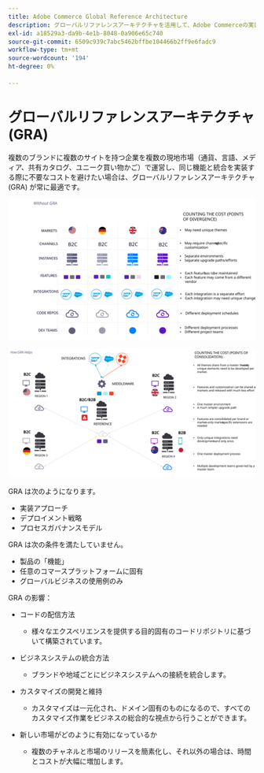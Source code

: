 ```yaml
---
title: Adobe Commerce Global Reference Architecture
description: グローバルリファレンスアーキテクチャを活用して、Adobe Commerceの実装を最大限に活用します。
exl-id: a18529a3-da9b-4e1b-8048-0a906e65c740
source-git-commit: 6509c939c7abc5462bffbe104466b2ff9e6fadc9
workflow-type: tm+mt
source-wordcount: '194'
ht-degree: 0%

---
```


# グローバルリファレンスアーキテクチャ (GRA)

複数のブランドに複数のサイトを持つ企業を複数の現地市場（通貨、言語、メディア、共有カタログ、ユニーク買い物かご）で運営し、同じ機能と統合を実装する際に不要なコストを避けたい場合は、グローバルリファレンスアーキテクチャ (GRA) が常に最適です。

![建築の相違のコストを説明した表](../../assets/playbooks/divergent-architecture.svg)

![アーキテクチャに統合されたコストを説明する表](../../assets/playbooks/consolidated-architecture.svg)

GRA は次のようになります。

- 実装アプローチ
- デプロイメント戦略
- プロセスガバナンスモデル

GRA は次の条件を満たしていません。

- 製品の「機能」
- 任意のコマースプラットフォームに固有
- グローバルビジネスの使用例のみ

GRA の影響：

- コードの配信方法

   - 様々なエクスペリエンスを提供する目的固有のコードリポジトリに基づいて構築されています。

- ビジネスシステムの統合方法

   - ブランドや地域ごとにビジネスシステムへの接続を統合します。

- カスタマイズの開発と維持

   - カスタマイズは一元化され、ドメイン固有のものになるので、すべてのカスタマイズ作業をビジネスの総合的な視点から行うことができます。

- 新しい市場がどのように有効になっているか

   - 複数のチャネルと市場のリリースを簡素化し、それ以外の場合は、時間とコストが大幅に増加します。
